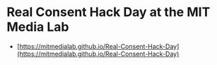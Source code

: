 # Real Consent Hack Day at the MIT Media Lab

* [https://mitmedialab.github.io/Real-Consent-Hack-Day](https://mitmedialab.github.io/Real-Consent-Hack-Day)
